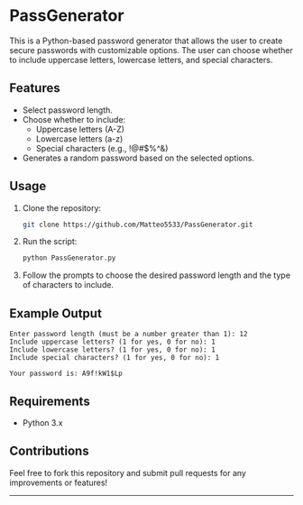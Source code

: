 
# PassGenerator

This is a Python-based password generator that allows the user to create secure passwords with customizable options. The user can choose whether to include uppercase letters, lowercase letters, and special characters.

## Features

- Select password length.
- Choose whether to include:
  - Uppercase letters (A-Z)
  - Lowercase letters (a-z)
  - Special characters (e.g., !@#$%^&)
- Generates a random password based on the selected options.

## Usage

1. Clone the repository:
   ```bash
   git clone https://github.com/Matteo5533/PassGenerator.git
   ```
2. Run the script:
   ```bash
   python PassGenerator.py
   ```

3. Follow the prompts to choose the desired password length and the type of characters to include.

## Example Output

```
Enter password length (must be a number greater than 1): 12
Include uppercase letters? (1 for yes, 0 for no): 1
Include lowercase letters? (1 for yes, 0 for no): 1
Include special characters? (1 for yes, 0 for no): 1

Your password is: A9f!kW1$Lp
```

## Requirements

- Python 3.x

## Contributions

Feel free to fork this repository and submit pull requests for any improvements or features!

---
